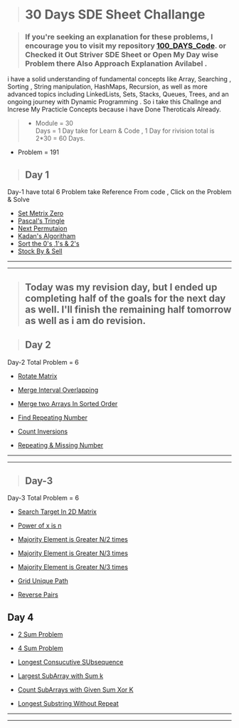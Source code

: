 > # 30 Days SDE Sheet Challange   
 
> ### If you're seeking an explanation for these problems, I encourage you to visit my repository [100_DAYS_Code](https://github.com/ankit0049/100_Days_Code). or Checked it Out Striver SDE Sheet  or Open My Day wise Problem there Also Approach Explanation Avilabel .

i have a solid understanding of fundamental concepts like Array,  Searching , Sorting , String manipulation, HashMaps, Recursion, as well as more advanced topics including LinkedLists, Sets, Stacks, Queues, Trees, and an ongoing journey with Dynamic Programming .  So i take this Challnge and Increse My Practicle Concepts because i have Done Theroticals Already.  

>  * Module = 30    
 Days = 1 Day take for Learn & Code ,
  1 Day for rivision 
   total is 2*30 = 60 Days.    
* Problem = 191   
> ## Day 1 
Day-1 have total 6 Problem  take Reference From code , Click on the Problem  & Solve

*  [Set Metrix Zero](https://leetcode.com/problems/set-matrix-zeroes/) 
*  [Pascal's Tringle](https://leetcode.com/problems/pascals-triangle/)
* [Next Permutaion](https://leetcode.com/problems/next-permutation/)
* [Kadan's Algoritham](https://leetcode.com/problems/maximum-subarray/)
* [Sort the 0's ,1's & 2's](https://leetcode.com/problems/sort-colors/)
* [Stock By & Sell](https://leetcode.com/problems/best-time-to-buy-and-sell-stock/)  

----
---  
> ## Today was my revision day, but I ended up completing half of the goals for the next day as well. I'll finish the remaining half tomorrow as well as i am do revision.  

> ## Day 2 

Day-2  Total Problem = 6 

* [Rotate Matrix](https://leetcode.com/problems/rotate-image/) 

* [Merge Interval Overlapping](https://leetcode.com/problems/merge-intervals/) 

* [Merge two Arrays In Sorted Order](https://leetcode.com/problems/merge-sorted-array/)  

* [Find Repeating Number](https://leetcode.com/problems/find-the-duplicate-number/) 


* [Count Inversions](https://www.codingninjas.com/studio/problems/count-inversions_615)  

* [Repeating & Missing Number](https://www.interviewbit.com/problems/repeat-and-missing-number-array/)   

---
---

> ## Day-3 
 Day-3  Total Problem = 6

 * [Search Target In 2D Matrix](https://leetcode.com/problems/search-a-2d-matrix/) 

 * [Power of x is n](https://leetcode.com/problems/powx-n/)

* [Majority Element is Greater N/2 times ](https://leetcode.com/problems/majority-element/)

* [Majority Element is Greater
N/3 times](https://leetcode.com/problems/majority-element-ii/) 

* [Majority Element is Greater N/3 times]( https://leetcode.com/problems/majority-element-ii/submissions/) 

* [Grid Unique Path](https://leetcode.com/problems/unique-paths/) 

* [Reverse Pairs](https://leetcode.com/problems/reverse-pairs/) 

## Day 4

* [2 Sum Problem](https://leetcode.com/problems/two-sum/) 

* [4 Sum Problem](https://leetcode.com/problems/4sum/)

* [Longest Consucutive SUbsequence](https://leetcode.com/problems/longest-consecutive-sequence/) 

* [Largest SubArray with Sum k](https://practice.geeksforgeeks.org/problems/largest-subarray-with-0-sum/1) 

* [Count SubArrays with Given Sum Xor K ](https://www.interviewbit.com/problems/subarray-with-given-xor/)

* [Longest Substring Without Repeat](https://leetcode.com/problems/longest-substring-without-repeating-characters/) 

---
---
